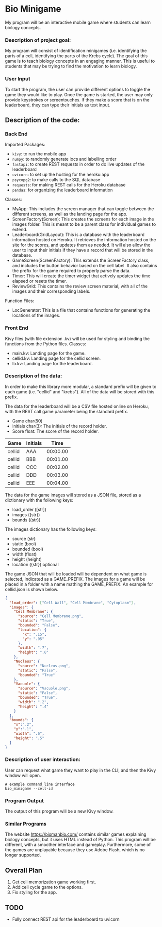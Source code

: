 # Bio Minigame
My program will be an interactive mobile game where students can learn biology concepts.

### Description of project goal:
My program will consist of identification minigames (i.e. identifying the parts of a cell, identifying the parts of the Krebs cycle). The goal of this game is to teach biology concepts in an engaging manner. This is useful to students that may be trying to find the motivation to learn biology.

### User Input
To start the program, the user can provide different options to toggle the game they would like to play. Once the game is started, the user may only provide keystrokes or screentouches. If they make a score that is on the leaderboard, they can type their initials as text input.

## Description of the code:

### Back End
Imported Packages:
 - `kivy`: to run the mobile app
 - `numpy`: to randomly generate locs and labelling order
 - `fastapi`: to create REST requests in order to do live updates of the leaderboard
 - `uvicorn`: to set up the hosting for the heroku app
 - `psycopg2`: to make calls to the SQL database
 - `requests`: for making REST calls for the Heroku database
 - `pandas`: for organizing the leaderboard information

Classes:
 - MyApp: This includes the screen manager that can toggle between the different screens, as well as the landing page for the app.
 - ScreenFactory(Screen): This creates the screens for each image in the images folder. This is meant to be a parent class for individual games to extend.
 - Leaderboard(GridLayout): This is a database with the leaderboard information hosted on Heroku. It retrieves the information hosted on the site for the scores, and updates them as needed. It will also allow the user to input their initials if they have a record that will be stored in the database.
 - GameScreen(ScreenFactory): This extends the ScreenFactory class, and includes the button behavior based on the cell label. It also contains the prefix for the game required to properly parse the data.
 - Timer: This will create the timer widget that actively updates the time elapsed or resets the timer.
 - ReviewGrid: This contains the review screen material, with all of the images and their corresponding labels.

Function Files:
 - LocGenerator: This is a file that contains functions for generating the locations of the images.

### Front End
Kivy files (with file extension .kv) will be used for styling and binding the functions from the Python files.
Classes:
 - main.kv: Landing page for the game.
 - cellid.kv: Landing page for the cellid screen.
 - lb.kv: Landing page for the leaderboard.

### Description of the data:
In order to make this library more modular, a standard prefix will be given to each game (i.e. "cellid" and "krebs"). All of the data will be stored with this prefix.

The data for the leaderboard will be a CSV file hosted online on Heroku, with the REST call game parameter being the standard prefix.
- Game char(50)
- Initials char(3): The initials of the record holder.
- Score float: The score of the record holder.

|  Game  | Initials | Time     |
|--------|----------|----------|
| cellid | AAA      | 00:00.00 |
| cellid | BBB      | 00:01.00 |
| cellid | CCC      | 00:02.00 |
| cellid | DDD      | 00:03.00 |
| cellid | EEE      | 00:04.00 |

The data for the game images will stored as a JSON file, stored as a dictionary with the following keys:
- load_order ([str])
- images ({str})
- bounds ({str})

The images dictionary has the following keys:
- source (str)
- static (bool)
- bounded (bool)
- width (float)
- height (height)
- location ({str}) optional

The game JSON that will be loaded will be dependent on what game is selected, indicated as a GAME_PREFIX. The images for a game will be placed in a folder with a name mathing the GAME_PREFIX. An example for cellid.json is shown below.

```json
{
  "load_order": ["Cell Wall", "Cell Membrane", "Cytoplasm"],
  "images": {
    "Cell Membrane": {
      "source": "Cell Membrane.png",
      "static": "True",
      "bounded": "False",
      "location": {
        "x": ".15",
        "y": ".05"
      },
      "width": ".7",
      "height": ".6"
    },
    "Nucleus": {
      "source": "Nucleus.png",
      "static": "False",
      "bounded": "True"
    },
    "Vacuole": {
      "source": "Vacuole.png",
      "static": "False",
      "bounded": "True",
      "width": ".2",
      "height": ".4"
    }
  },
  "bounds": {
    "x":".2",
    "y":".1",
    "width": ".6",
    "height": ".5"
  }
}
```

### Description of user interaction:
User can request what game they want to play in the CLI, and then the Kivy window will open.
```
# example command line interface
bio_minigame --cell-id
```

### Program Output
The output of this program will be a new Kivy window.

### Similar Programs
The website https://biomanbio.com/ contains similar games explaining biology concepts, but it uses HTML instead of Python. This program will be different, with a smoother interface and gameplay. Furthermore, some of the games are unplayable because they use Adobe Flash, which is no longer supported.

## Overall Plan
1. Get cell memorization game working first.
2. Add cell cycle game to the options.
3. Fix styling for the app.

## TODO
 - Fully connect REST api for the leaderboard to uvicorn
